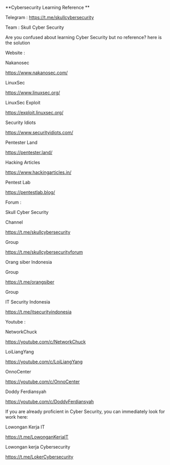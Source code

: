 **Cybersecurity Learning Reference
**

Telegram : https://t.me/skullcybersecurity

Team : Skull Cyber Security

Are you confused about learning Cyber Security but no reference? here is the solution

Website :

Nakanosec

https://www.nakanosec.com/

LinuxSec 

https://www.linuxsec.org/

LinuxSec Exploit

https://exploit.linuxsec.org/

Security Idiots

https://www.securityidiots.com/

Pentester Land

https://pentester.land/

Hacking Articles

https://www.hackingarticles.in/

Pentest Lab

https://pentestlab.blog/


Forum :

Skull Cyber Security

Channel

https://t.me/skullcybersecurity

Group

https://t.me/skullcybersecurityforum

Orang siber Indonesia

Group

https://t.me/orangsiber

Group

IT Security Indonesia

https://t.me/itsecurityindonesia


Youtube :

NetworkChuck

https://youtube.com/c/NetworkChuck

LoiLiangYang

https://youtube.com/c/LoiLiangYang

OnnoCenter

https://youtube.com/c/OnnoCenter

Doddy Ferdiansyah

https://youtube.com/c/DoddyFerdiansyah


If you are already proficient in Cyber Security, you can immediately look for work here:

Lowongan Kerja IT

https://t.me/LowonganKerjaIT

Lowongan kerja Cybersecurity

https://t.me/LokerCybersecurity
